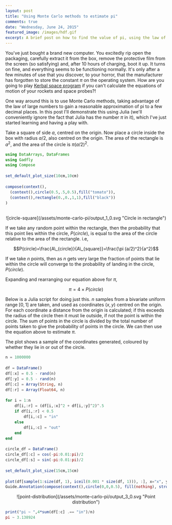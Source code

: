 ```yaml
---
layout: post
title: "Using Monte Carlo methods to estimate pi"
comments: true
date: "Wednesday, June 24, 2015"
featured_image: /images/hdf.gif
excerpt: A brief post on how to find the value of pi, using the law of large numbers and bit of introductory Julia.
---
```


You've just bought a brand new computer. You excitedly rip open the packaging, carefully extract it from the box, remove the protective film from the screen (so satisfying) and, after 10 hours of charging, boot it up. It turns on fine, and everything seems to be functioning normally. It's only after a few minutes of use that you discover, to your horror, that the manufacturer has forgotten to store the constant $\pi$ on the operating system. How are you going to play [Kerbal space program](https://kerbalspaceprogram.com/en/) if you can't calculate the equations of motion of your rockets and space probes?!

One way around this is to use Monte Carlo methods, taking advantage of the law of large numbers to gain a reasonable approximation of pi to a few decimal places. In this post I'll demonstrate this using Julia (we'll conveniently ignore the fact that Julia has the number $\pi$ in it), which I've just started learning and having a play with. 

Take a square of side $a$, centred on the origin. Now place a circle inside the box with radius $a/2$, also centred on the origin. The area of the rectangle is $a^2$, and the area of the circle is $\pi(a/2)^2$.

```julia
using DataArrays, DataFrames
using Gadfly
using Compose

set_default_plot_size(10cm,10cm)

compose(context(),
  (context(),circle(0.5,.5,0.5),fill("tomato")),
  (context(),rectangle(0.,0.,1,1),fill("black"))
)
```

<br>  

<center>![circle-square](/assets/monte-carlo-pi/output_1_0.svg "Circle in rectangle")</center>

If we take any random point within the rectangle, then the probability that this point lies within the circle, $P(circle)$, is equal to the area of the circle relative to the area of the rectangle. i.e,

$$P(circle)=\frac{A\_{circle}}{A\_{square}}=\frac{\pi (a/2)^2}{a^2}$$


If we take $n$ points, then as $n$ gets very large the fraction of points that lie within the circle will converge to the probability of landing in the circle, $P(circle)$. 

Expanding and rearranging our equation above for $\pi$,

$$\pi = 4\times P(circle)$$

Below is a Julia script for doing just this. $n$ samples from a bivariate uniform range $[0,1]$ are taken, and used as coordinates $(x,y)$ centred on the origin. For each coordinate a distance from the origin is calculated; if this exceeds the radius of the circle then it must lie outside, if not the point is within the circle. The sum of points in the circle is divided by the total number of points taken to give the probability of points in the circle. We can then use the equation above to estimate $\pi$.

The plot shows a sample of the coordinates generated, coloured by whether they lie in or out of the circle.

```julia
n = 1000000

df = DataFrame()
df[:x] = 0.5 - rand(n)
df[:y] = 0.5 - rand(n)
df[:c] = Array(String, n)
df[:r] = Array(Float64, n)

for i = 1:n
    df[i,:r] = (df[i,:x]^2 + df[i,:y]^2)^.5
    if df[i,:r] < 0.5
        df[i,:c] = "in"
    else 
        df[i,:c] = "out"
    end
end

circle_df = DataFrame()
circle_df[:c] = cos(-pi:0.01:pi)/2
circle_df[:s] = sin(-pi:0.01:pi)/2

set_default_plot_size(15cm,15cm)

plot(df[sample(1:size(df, 1), iceil(0.001 * size(df, 1))), :], x="x", y="y", color="c", Geom.point,Coord.cartesian(fixed=true),
Guide.Annotation(compose(context(),circle(0,0,0.5), fill(nothing), stroke("orange"))))
```

<center>![point-distribution](/assets/monte-carlo-pi/output_3_0.svg "Point distribution")</center>

```julia
print("pi ~ ",4*sum(df[:c] .== "in")/n)
pi ~ 3.138924
```